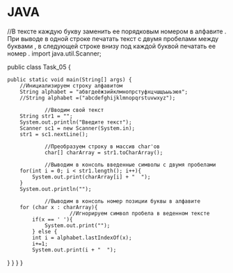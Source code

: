 # JAVA
//В тексте каждую букву заменить ее порядковым номером в алфавите .
При выводе в одной строке печатать текст с двумя пробелами между буквами , в следующей строке внизу под каждой буквой печатать ее номер .
import java.util.Scanner;
 
public class Task_05 {
 
    public static void main(String[] args) {
        //Инициализируем строку алфавитом
        String alphabet = "абвгдеёжзийклмнопрстуфхцчшщъыьэюя";
        //String alphabet =("abcdefghijklmnopqrstuvwxyz");
        
                //Вводим свой текст
        String str1 = "";
        System.out.println("Введите текст");
        Scanner sc1 = new Scanner(System.in);
        str1 = sc1.nextLine();
        
                //Преобразуем строку в массив char'ов
                char[] charArray = str1.toCharArray();
        
                //Выводим в консоль введенные символы с двумя пробелами
        for(int i = 0; i < str1.length(); i++){
            System.out.print(charArray[i] + "  ");
        }
        System.out.println("");
        
                //Выводим в консоль номер позиции буквы в алфавите
        for (char x : charArray){
                        //Игнорируем символ пробела в веденном тексте
            if(x == ' '){
                System.out.print("");
            } else {
            int i = alphabet.lastIndexOf(x);
            i+=1;
            System.out.print(i + "  ");
   } 
   }
  } 
}
